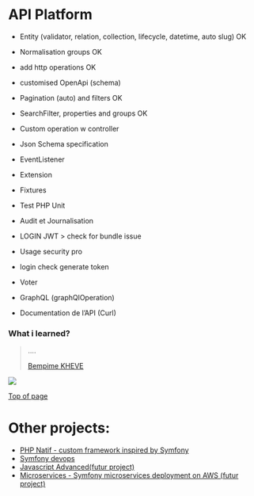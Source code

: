 # API Platform

- Entity
  (validator, relation, collection, lifecycle,    datetime, auto slug) OK
- Normalisation groups OK
- add http operations  OK
- customised OpenApi (schema)
- Pagination (auto) and filters OK
- SearchFilter, properties and groups OK
- Custom operation w controller
- Json Schema specification
- EventListener
- Extension
- Fixtures
- Test PHP Unit
- Audit et Journalisation

- LOGIN JWT > check for bundle issue
- Usage security pro
- login check  generate token
- Voter
- GraphQL (graphQlOperation)
- Documentation de l’API (Curl)
### What i learned?

> ....
>
> [Bempime KHEVE](https://www.linkedin.com/in/bempime-kheve/)<br/>
>
>

<a href="https://www.linkedin.com/in/bempime-kheve/"><img src="https://img.shields.io/badge/LinkedIn-0077B5?style=for-the-badge&logo=linkedin&logoColor=white"></a>


<a href="https://github.com/Juju075/api-platform#api-platform">Top of page</a>

# Other projects:

<ul>
    <li><a href="https://github.com/Juju075/php-framework">PHP Natif - custom framework inspired by Symfony</a></li>
    <li><a href="https://github.com/Juju075/symfony-devops">Symfony devops</a></li>
    <li><a href="#">Javascript Advanced(futur project)</a></li>
    <li><a href="#">Microservices - Symfony microservices deployment on AWS (futur project)</a></li>
</ul>
<br>

  